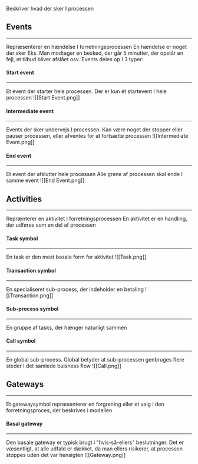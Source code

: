 Beskriver hvad der sker I processen

## Events
---
Repræsenterer en hændelse I forretningsprocessen
En hændelse er noget der sker
Eks. Man modtager en besked, der går 5 minutter, der opstår en fejl, et tilbud bliver afslået osv.
Events deles op I 3 typer:
#### Start event
---
Et event der starter hele processen. Der er kun ét startevent I hele processen
![[Start Event.png]]
#### Intermediate event
---
Events der sker undervejs I processen.
Kan være noget der stopper eller pauser processen, eller afventes for at fortsætte processen
![[Intermediate Event.png]]
#### End event
---
Et event der afslutter hele processen
Alle grene af processen skal ende I samme event
![[End Event.png]]


## Activities
---
Reprænterer en aktivitet I forretningsprocessen
En aktivitet er en handling, der udføres som en del af processen

#### Task symbol
---
En task er den mest basale form for aktivitet
![[Task.png]]
#### Transaction symbol
---
En specialiseret sub-process, der indeholder en betaling
![[Transaction.png]]

#### Sub-process symbol
---
En gruppe af tasks, der hænger naturligt sammen
#### Call symbol
---
En global sub-process.
Global betyder at sub-processen genbruges flere steder I det samlede buisness flow
![[Call.png]]

## Gateways
---
Et gatewaysymbol repræsenterer en forgrening eller et valg i den forretningsproces, der beskrives i modellen
#### Basal gateway
---
Den basale gateway er typisk brugt i "hvis-så-ellers" beslutninger.
Det er væsentligt, at alle udfald er dækket, da man ellers risikerer, at processen stoppes uden det var hensigten
![[Gateway.png]]